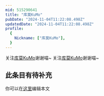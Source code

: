 ```yaml
---
mid: 515290641
title: "库莫KuMo"
pubDate: "2024-11-04T11:22:08.498Z"
updatedDate: "2024-11-04T11:22:08.498Z"
profile:
  {
    Nickname: ["库莫KuMo"],
  }
---
```


关注[库莫KuMo](https://space.bilibili.com/515290641)谢谢喵~ 关注[库莫KuMo](https://space.bilibili.com/515290641)谢谢喵~

## 此条目有待补充
你可以在[这里](https://github.com/Yuhanawa/VTuber.ICU/edit/master/src/content/v/库莫KuMo/index.md)编辑本文
